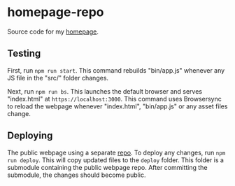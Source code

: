 # homepage-repo

Source code for my [homepage](https://sujeevraja.github.io).

## Testing
First, run `npm run start`. This command rebuilds "bin/app.js" whenever any
JS file in the "src/" folder changes.

Next, run `npm run bs`. This launches the default browser and serves
"index.html" at `https://localhost:3000`. This command uses Browsersync to
reload the webpage whenever "index.html", "bin/app.js" or any asset files
change.

## Deploying

The public webpage using a separate [repo](https://github.com/sujeevraja/sujeevraja.github.io).  To
deploy any changes, run `npm run deploy`. This will copy updated files to the `deploy` folder. This
folder is a submodule containing the public webpage repo. After committing the submodule, the
changes should become public.

